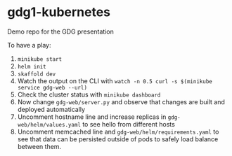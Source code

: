 # gdg1-kubernetes
Demo repo for the GDG presentation

To have a play:
1. `minikube start`
2. `helm init`
3. `skaffold dev`
4. Watch the output on the CLI with `watch -n 0.5 curl -s $(minikube service gdg-web --url)`
5. Check the cluster status with `minikube dashboard`
6. Now change `gdg-web/server.py` and observe that changes are built and deployed automatically
7. Uncomment hostname line and increase replicas in `gdg-web/helm/values.yaml` to see hello from different hosts
8. Uncomment memcached line and `gdg-web/helm/requirements.yaml` to see that data can be persisted outside of pods to safely load balance between them.
